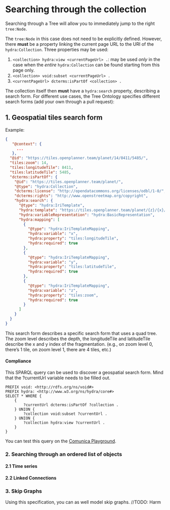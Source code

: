 # Searching through the collection

Searching through a Tree will allow you to immediately jump to the right `tree:Node`.

The `tree:Node` in this case does not need to be explicitly defined. However, there __must__ be a property linking the current page URL to the URI of the `hydra:Collection`. Three properties may be used:
 1. `<collection> hydra:view <currentPageUrl> .`: may be used _only_ in the case when the _entire_ `hydra:Collection` can be found starting from this page only.
 2. `<collection> void:subset <currentPageUrl> .`
 3. `<currentPageUrl> dcterms:isPartOf <collection> .`

The collection itself then __must__ have a `hydra:search` property, describing a search form. For different use cases, the Tree Ontology specifies different search forms (add your own through a pull request):

## 1. Geospatial tiles search form

Example:
```json
{
   "@context": {
     ...
   },
  "@id": "https://tiles.openplanner.team/planet/14/8411/5485/",
  "tiles:zoom": 14,
  "tiles:longitudeTile": 8411,
  "tiles:latitudeTile": 5485,
  "dcterms:isPartOf": {
    "@id": "https://tiles.openplanner.team/planet/",
    "@type": "hydra:Collection",
    "dcterms:license": "http://opendatacommons.org/licenses/odbl/1-0/",
    "dcterms:rights": "http://www.openstreetmap.org/copyright",
    "hydra:search": {
      "@type": "hydra:IriTemplate",
      "hydra:template": "https://tiles.openplanner.team/planet/{z}/{x}/{y}",
      "hydra:variableRepresentation": "hydra:BasicRepresentation",
      "hydra:mapping": [
        {
          "@type": "hydra:IriTemplateMapping",
          "hydra:variable": "x",
          "hydra:property": "tiles:longitudeTile",
          "hydra:required": true
        },
        {
          "@type": "hydra:IriTemplateMapping",
          "hydra:variable": "y",
          "hydra:property": "tiles:latitudeTile",
          "hydra:required": true
        },
        {
          "@type": "hydra:IriTemplateMapping",
          "hydra:variable": "z",
          "hydra:property": "tiles:zoom",
          "hydra:required": true
        }
      ]
    }
  }
}
```

This search form describes a specific search form that uses a quad tree. The zoom level describes the depth, the longitudeTile and latitudeTile describe the x and y index of the fragmentation. (e.g., on zoom level 0, there’s 1 tile, on zoom level 1, there are 4 tiles, etc.)

#### Compliance

This SPARQL query can be used to discover a geospatial search form. Mind that the ?currentUrl variable needs to be filled out.

```sparql
PREFIX void: <http://rdfs.org/ns/void#>
PREFIX hydra: <http://www.w3.org/ns/hydra/core#>
SELECT * WHERE {
    {
        ?currentUrl dcterms:isPartOf ?collection .
    } UNION {
        ?collection void:subset ?currentUrl . 
    } UNION {
        ?collection hydra:view ?currentUrl .
    }
}
```

You can test this query on the [Comunica Playground](http://query.linkeddatafragments.org/#datasources=https%3A%2F%2Ftiles.openplanner.team%2Fplanet%2F14%2F8411%2F5485%2F&query=PREFIX%20void%3A%20%3Chttp%3A%2F%2Frdfs.org%2Fns%2Fvoid%23%3E%0APREFIX%20hydra%3A%20%3Chttp%3A%2F%2Fwww.w3.org%2Fns%2Fhydra%2Fcore%23%3E%0A%0ASELECT%20*%20WHERE%20%7B%0A%20%20%20%20%7B%0A%20%20%20%20%20%20%20%20%3FcurrentUrl%20dcterms%3AisPartOf%20%3Fcollection%20.%0A%20%20%20%20%7D%20UNION%20%7B%0A%20%20%20%20%20%20%20%20%3Fcollection%20void%3Asubset%20%3FcurrentUrl%20.%20%0A%20%20%20%20%7D%20UNION%20%7B%0A%20%20%20%20%20%20%20%20%3Fcollection%20hydra%3Aview%20%3FcurrentUrl%20.%0A%20%20%20%20%7D%0A%7D).

### 2. Searching through an ordered list of objects

#### 2.1 Time series

#### 2.2 Linked Connections

### 3. Skip Graphs

Using this specification, you can as well model skip graphs. //TODO: Harm

